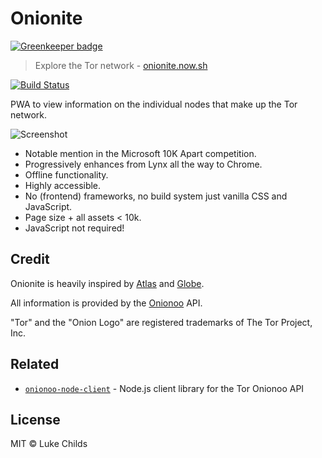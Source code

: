 # Onionite

[![Greenkeeper badge](https://badges.greenkeeper.io/lukechilds/onionite.svg)](https://greenkeeper.io/)

> Explore the Tor network - [onionite.now.sh](https://onionite.now.sh)

[![Build Status](https://travis-ci.org/lukechilds/onionite.svg?branch=master)](https://travis-ci.org/lukechilds/onionite)

PWA to view information on the individual nodes that make up the Tor network.

![Screenshot](https://i.imgur.com/VYaVKhm.png)

- Notable mention in the Microsoft 10K Apart competition.
- Progressively enhances from Lynx all the way to Chrome.
- Offline functionality.
- Highly accessible.
- No (frontend) frameworks, no build system just vanilla CSS and JavaScript.
- Page size + all assets < 10k.
- JavaScript not required!

## Credit

Onionite is heavily inspired by [Atlas](https://gitweb.torproject.org/atlas.git) and [Globe](https://github.com/makepanic/globe).

All information is provided by the [Onionoo](https://onionoo.torproject.org) API.

"Tor" and the "Onion Logo" are registered trademarks of The Tor Project, Inc.

## Related

- [`onionoo-node-client`](https://github.com/lukechilds/onionoo-node-client) - Node.js client library for the Tor Onionoo API

## License

MIT © Luke Childs

